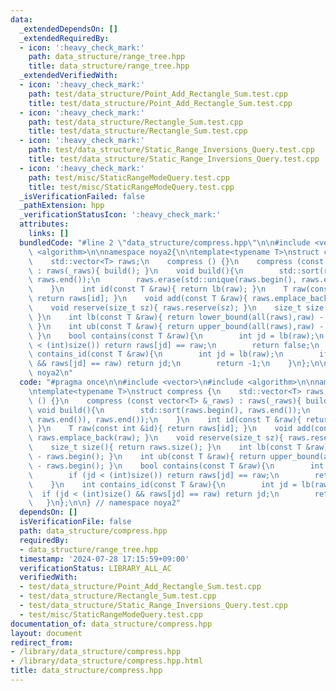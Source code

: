 ```yaml
---
data:
  _extendedDependsOn: []
  _extendedRequiredBy:
  - icon: ':heavy_check_mark:'
    path: data_structure/range_tree.hpp
    title: data_structure/range_tree.hpp
  _extendedVerifiedWith:
  - icon: ':heavy_check_mark:'
    path: test/data_structure/Point_Add_Rectangle_Sum.test.cpp
    title: test/data_structure/Point_Add_Rectangle_Sum.test.cpp
  - icon: ':heavy_check_mark:'
    path: test/data_structure/Rectangle_Sum.test.cpp
    title: test/data_structure/Rectangle_Sum.test.cpp
  - icon: ':heavy_check_mark:'
    path: test/data_structure/Static_Range_Inversions_Query.test.cpp
    title: test/data_structure/Static_Range_Inversions_Query.test.cpp
  - icon: ':heavy_check_mark:'
    path: test/misc/StaticRangeModeQuery.test.cpp
    title: test/misc/StaticRangeModeQuery.test.cpp
  _isVerificationFailed: false
  _pathExtension: hpp
  _verificationStatusIcon: ':heavy_check_mark:'
  attributes:
    links: []
  bundledCode: "#line 2 \"data_structure/compress.hpp\"\n\n#include <vector>\n#include\
    \ <algorithm>\n\nnamespace noya2{\n\ntemplate<typename T>\nstruct compress {\n\
    \    std::vector<T> raws;\n    compress () {}\n    compress (const vector<T> &_raws)\
    \ : raws(_raws){ build(); }\n    void build(){\n        std::sort(raws.begin(),\
    \ raws.end());\n        raws.erase(std::unique(raws.begin(), raws.end()), raws.end());\n\
    \    }\n    int id(const T &raw){ return lb(raw); }\n    T raw(const int &id){\
    \ return raws[id]; }\n    void add(const T &raw){ raws.emplace_back(raw); }\n\
    \    void reserve(size_t sz){ raws.reserve(sz); }\n    size_t size(){ return raws.size();\
    \ }\n    int lb(const T &raw){ return lower_bound(all(raws),raw) - raws.begin();\
    \ }\n    int ub(const T &raw){ return upper_bound(all(raws),raw) - raws.begin();\
    \ }\n    bool contains(const T &raw){\n        int jd = lb(raw);\n        if (jd\
    \ < (int)size()) return raws[jd] == raw;\n        return false;\n    }\n    int\
    \ contains_id(const T &raw){\n        int jd = lb(raw);\n        if (jd < (int)size()\
    \ && raws[jd] == raw) return jd;\n        return -1;\n    }\n};\n\n} // namespace\
    \ noya2\n"
  code: "#pragma once\n\n#include <vector>\n#include <algorithm>\n\nnamespace noya2{\n\
    \ntemplate<typename T>\nstruct compress {\n    std::vector<T> raws;\n    compress\
    \ () {}\n    compress (const vector<T> &_raws) : raws(_raws){ build(); }\n   \
    \ void build(){\n        std::sort(raws.begin(), raws.end());\n        raws.erase(std::unique(raws.begin(),\
    \ raws.end()), raws.end());\n    }\n    int id(const T &raw){ return lb(raw);\
    \ }\n    T raw(const int &id){ return raws[id]; }\n    void add(const T &raw){\
    \ raws.emplace_back(raw); }\n    void reserve(size_t sz){ raws.reserve(sz); }\n\
    \    size_t size(){ return raws.size(); }\n    int lb(const T &raw){ return lower_bound(all(raws),raw)\
    \ - raws.begin(); }\n    int ub(const T &raw){ return upper_bound(all(raws),raw)\
    \ - raws.begin(); }\n    bool contains(const T &raw){\n        int jd = lb(raw);\n\
    \        if (jd < (int)size()) return raws[jd] == raw;\n        return false;\n\
    \    }\n    int contains_id(const T &raw){\n        int jd = lb(raw);\n      \
    \  if (jd < (int)size() && raws[jd] == raw) return jd;\n        return -1;\n \
    \   }\n};\n\n} // namespace noya2"
  dependsOn: []
  isVerificationFile: false
  path: data_structure/compress.hpp
  requiredBy:
  - data_structure/range_tree.hpp
  timestamp: '2024-07-28 17:15:59+09:00'
  verificationStatus: LIBRARY_ALL_AC
  verifiedWith:
  - test/data_structure/Point_Add_Rectangle_Sum.test.cpp
  - test/data_structure/Rectangle_Sum.test.cpp
  - test/data_structure/Static_Range_Inversions_Query.test.cpp
  - test/misc/StaticRangeModeQuery.test.cpp
documentation_of: data_structure/compress.hpp
layout: document
redirect_from:
- /library/data_structure/compress.hpp
- /library/data_structure/compress.hpp.html
title: data_structure/compress.hpp
---
```

